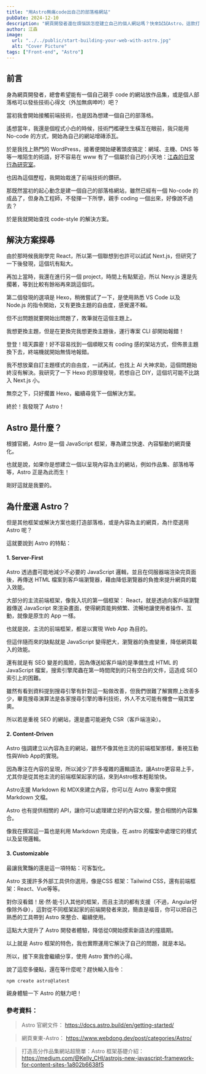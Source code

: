 ```yaml
---
title: "用Astro無痛code出自己的部落格網站"
pubDate: 2024-12-10
description: "網頁開發者還在煩惱該怎麼建立自己的個人網站嗎？快來試試Astro，這款打造個人部落格／作品集的神器吧！"
author: 江森
image:
  url: "../../public/start-building-your-web-with-astro.jpg"
  alt: "Cover Picture"
tags: ["Front-end", "Astro"]
---
```


## 前言

身為網頁開發者，總會希望能有一個自己親手 code 的網站放作品集，或是個人部落格可以發些技術心得文（外加無病呻吟）吧？

當初我會開始接觸前端技術，也是因為想建一個自己的部落格。

遙想當年，我還是個程式小白的時候，技術門檻硬生生橫亙在眼前，我只能用 No-code 的方式，開始為自己的網站增磚添瓦。

於是我找上熱門的 WordPress，接著便開始硬著頭皮搞定：網域、主機、DNS 等等一堆陌生的術語，好不容易在 www 有了一個屬於自己的小天地：[江森的日常行為研究室](https://johnsontseng.com/)。

也因為這個歷程，我開始栽進了前端技術的鑽研。

那既然當初的起心動念是建一個自己的部落格網站，雖然已經有一個 No-code 的成品了，但身為工程師，不發揮一下所學，親手 coding 一個出來，好像說不過去？

於是我就開始查找 code-style 的解決方案。

## 解決方案探尋

由於那時候我剛學完 React，所以第一個聯想到也許可以試試 Next.js，但研究了一下後發現，這個坑有點大。

再加上當時，我還在進行另一個 project，時間上有點緊迫，所以 Nexy.js 還是先擱著，等到比較有餘裕再來跳這個坑。

第二個發現的選項是 Hexo，稍微嘗試了一下，是使用熟悉 VS Code 以及 Node.js 的指令開始，又有更換主題的自由度，感覺還不賴。

但不出問題就要開始出問題了，敗筆就在這個主題上。

我想更換主題，但是在更換完我想更換主題後，運行專案 CLI 卻開始報錯！

登登！晴天霹靂！好不容易找到一個順眼又有 coding 感的架站方式，但佈景主題換下去，終端機就開始無情地報錯。

我不想放棄自訂主題樣式的自由度，一試再試，也找上 AI 大神求助，這個問題始終沒有解決。我研究了一下 Hexo 的原理發現，若想自己 DIY，這個坑可能不比跳入 Next.js 小。

無奈之下，只好擱置 Hexo，繼續尋覓下一個解決方案。

終於！我發現了 Astro！

## Astro 是什麼？

根據官網，Astro 是一個 JavaScript 框架，專為建立快速、內容驅動的網頁優化。

也就是說，如果你是想建立一個以呈現內容為主的網站，例如作品集、部落格等等，Astro 正是為此而生！

剛好這就是我要的。

## 為什麼選 Astro？

但是其他框架或解決方案也能打造部落格，或是內容為主的網頁，為什麼選用 Astro 呢？

這就要說到 Astro 的特點：

#### 1. Server-First

Astro 透過盡可能地減少不必要的 JavaScript 邏輯，並且在伺服器端渲染完頁面後，再傳送 HTML 檔案到客戶端瀏覽器，藉由降低瀏覽器的負擔來提升網頁的載入效能。

大部分的主流前端框架，像我入坑的第一個框架： React，就是透過向客戶端瀏覽器傳送 JavaScript 來渲染畫面，使得網頁能夠頻繁、流暢地讓使用者操作、互動，就像是原生的 App 一樣。

也就是說，主流的前端框架，都是以實現 Web App 為目的。

但這伴隨而來的缺點就是 JavaScript 變得肥大，瀏覽器的負擔變重，降低網頁載入的效能。

還有就是有 SEO 變差的風險，因為傳送給客戶端的是準備生成 HTML 的 JavaScript 檔案，搜索引擎爬蟲在第一時間爬到的只有空白的文件，這造成 SEO 索引上的困難。

雖然有看到資料提到搜尋引擎有針對這一點做改善，但我們很難了解實際上改善多少，畢竟搜尋演算法是各家搜尋引擎的專利技術，外人不太可能有機會一窺其堂奧。

所以若是重視 SEO 的網站，還是盡可能避免 CSR（客戶端渲染）。

#### 2. Content-Driven

Astro 強調建立以內容為主的網站，雖然不像其他主流的前端框架那樣，重視互動性與Web App的實現。

因為專注在內容的呈現，所以減少了許多複雜的邏輯語法，讓Astro更容易上手，尤其你是從其他主流的前端框架起家的話，來到Astro根本輕鬆愉快。

Astro支援 Markdown 和 MDX來建立內容，你可以在 Astro 專案中撰寫 Markdown 文檔。

Astro 也有提供相關的 API，讓你可以處理建立好的內容文檔，整合相關的內容集合。

像我在撰寫這一篇也是利用 Markdown 完成後，在.astro 的檔案中處理它的樣式以及呈現邏輯。

#### 3. Customizable

最讓我驚豔的還是這一項特點：可客製化。

Astro 支援許多外部工具供你選用，像是CSS 框架：Tailwind CSS，還有前端框架：React、Vue等等。

對你沒看錯！居·然·能·引入其他的框架，而且主流的都有支援（不過，Angular好像除外😅），這對從不同框架起家的前端開發者來說，簡直是福音，你可以把自己熟悉的工具帶到 Astro 來整合、繼續使用。

這點大大提升了 Astro 開發者體驗，降低從0開始摸索新語法的撞牆期。

以上就是 Astro 框架的特色，我也實際運用它解決了自己的問題，就是本站。

所以，接下來我會繼續分享，使用 Astro 實作的心得。

說了這麼多優點，還在等什麼呢？趕快輸入指令：

```
npm create astro@latest
```

親身體驗一下 Astro 的魅力吧！

### 參考資料：

> Astro 官網文件：
> https://docs.astro.build/en/getting-started/

> 網頁東東-Astro：
> https://www.webdong.dev/post/categories/Astro/

> 打造高分作品集網站超簡單：Astro 框架基礎介紹：
> https://medium.com/@Kelly_CHI/astrojs-new-javascript-framework-for-content-sites-1a802b6638f5
